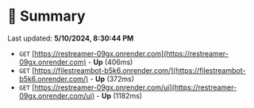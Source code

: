 # 📖 Summary
Last updated: **5/10/2024, 8:30:44 PM**

- `GET` [https://restreamer-09gx.onrender.com](https://restreamer-09gx.onrender.com) - **Up** (406ms)
- `GET` [https://filestreambot-b5k6.onrender.com/](https://filestreambot-b5k6.onrender.com/) - **Up** (372ms)
- `GET` [https://restreamer-09gx.onrender.com/ui](https://restreamer-09gx.onrender.com/ui) - **Up** (1182ms)
